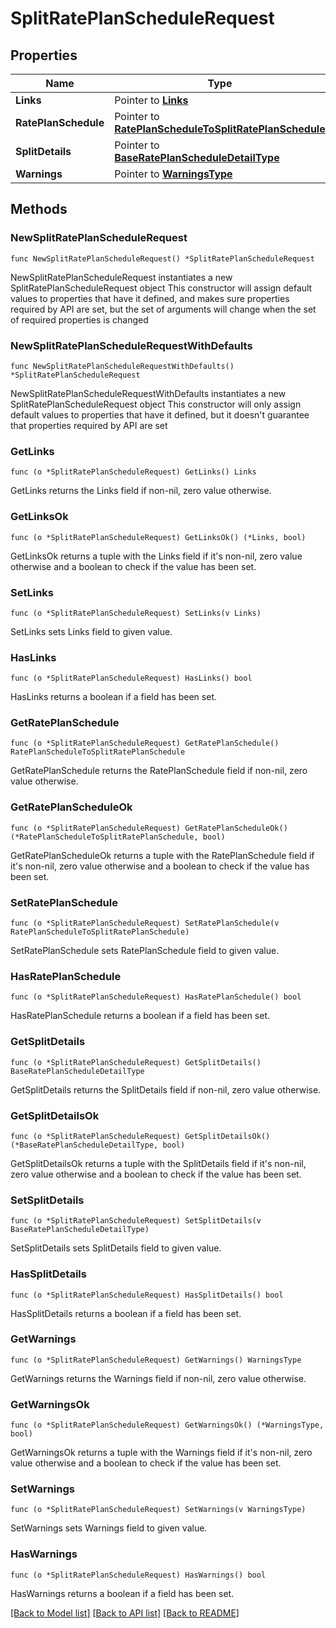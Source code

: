 # SplitRatePlanScheduleRequest

## Properties

Name | Type | Description | Notes
------------ | ------------- | ------------- | -------------
**Links** | Pointer to [**Links**](Links.md) |  | [optional] 
**RatePlanSchedule** | Pointer to [**RatePlanScheduleToSplitRatePlanSchedule**](RatePlanScheduleToSplitRatePlanSchedule.md) |  | [optional] 
**SplitDetails** | Pointer to [**BaseRatePlanScheduleDetailType**](BaseRatePlanScheduleDetailType.md) |  | [optional] 
**Warnings** | Pointer to [**WarningsType**](WarningsType.md) |  | [optional] 

## Methods

### NewSplitRatePlanScheduleRequest

`func NewSplitRatePlanScheduleRequest() *SplitRatePlanScheduleRequest`

NewSplitRatePlanScheduleRequest instantiates a new SplitRatePlanScheduleRequest object
This constructor will assign default values to properties that have it defined,
and makes sure properties required by API are set, but the set of arguments
will change when the set of required properties is changed

### NewSplitRatePlanScheduleRequestWithDefaults

`func NewSplitRatePlanScheduleRequestWithDefaults() *SplitRatePlanScheduleRequest`

NewSplitRatePlanScheduleRequestWithDefaults instantiates a new SplitRatePlanScheduleRequest object
This constructor will only assign default values to properties that have it defined,
but it doesn't guarantee that properties required by API are set

### GetLinks

`func (o *SplitRatePlanScheduleRequest) GetLinks() Links`

GetLinks returns the Links field if non-nil, zero value otherwise.

### GetLinksOk

`func (o *SplitRatePlanScheduleRequest) GetLinksOk() (*Links, bool)`

GetLinksOk returns a tuple with the Links field if it's non-nil, zero value otherwise
and a boolean to check if the value has been set.

### SetLinks

`func (o *SplitRatePlanScheduleRequest) SetLinks(v Links)`

SetLinks sets Links field to given value.

### HasLinks

`func (o *SplitRatePlanScheduleRequest) HasLinks() bool`

HasLinks returns a boolean if a field has been set.

### GetRatePlanSchedule

`func (o *SplitRatePlanScheduleRequest) GetRatePlanSchedule() RatePlanScheduleToSplitRatePlanSchedule`

GetRatePlanSchedule returns the RatePlanSchedule field if non-nil, zero value otherwise.

### GetRatePlanScheduleOk

`func (o *SplitRatePlanScheduleRequest) GetRatePlanScheduleOk() (*RatePlanScheduleToSplitRatePlanSchedule, bool)`

GetRatePlanScheduleOk returns a tuple with the RatePlanSchedule field if it's non-nil, zero value otherwise
and a boolean to check if the value has been set.

### SetRatePlanSchedule

`func (o *SplitRatePlanScheduleRequest) SetRatePlanSchedule(v RatePlanScheduleToSplitRatePlanSchedule)`

SetRatePlanSchedule sets RatePlanSchedule field to given value.

### HasRatePlanSchedule

`func (o *SplitRatePlanScheduleRequest) HasRatePlanSchedule() bool`

HasRatePlanSchedule returns a boolean if a field has been set.

### GetSplitDetails

`func (o *SplitRatePlanScheduleRequest) GetSplitDetails() BaseRatePlanScheduleDetailType`

GetSplitDetails returns the SplitDetails field if non-nil, zero value otherwise.

### GetSplitDetailsOk

`func (o *SplitRatePlanScheduleRequest) GetSplitDetailsOk() (*BaseRatePlanScheduleDetailType, bool)`

GetSplitDetailsOk returns a tuple with the SplitDetails field if it's non-nil, zero value otherwise
and a boolean to check if the value has been set.

### SetSplitDetails

`func (o *SplitRatePlanScheduleRequest) SetSplitDetails(v BaseRatePlanScheduleDetailType)`

SetSplitDetails sets SplitDetails field to given value.

### HasSplitDetails

`func (o *SplitRatePlanScheduleRequest) HasSplitDetails() bool`

HasSplitDetails returns a boolean if a field has been set.

### GetWarnings

`func (o *SplitRatePlanScheduleRequest) GetWarnings() WarningsType`

GetWarnings returns the Warnings field if non-nil, zero value otherwise.

### GetWarningsOk

`func (o *SplitRatePlanScheduleRequest) GetWarningsOk() (*WarningsType, bool)`

GetWarningsOk returns a tuple with the Warnings field if it's non-nil, zero value otherwise
and a boolean to check if the value has been set.

### SetWarnings

`func (o *SplitRatePlanScheduleRequest) SetWarnings(v WarningsType)`

SetWarnings sets Warnings field to given value.

### HasWarnings

`func (o *SplitRatePlanScheduleRequest) HasWarnings() bool`

HasWarnings returns a boolean if a field has been set.


[[Back to Model list]](../README.md#documentation-for-models) [[Back to API list]](../README.md#documentation-for-api-endpoints) [[Back to README]](../README.md)


